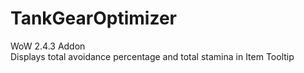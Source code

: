 # TankGearOptimizer
WoW 2.4.3 Addon <br>
Displays total avoidance percentage and total stamina in Item Tooltip <br>
